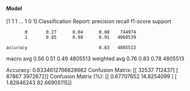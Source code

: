 #### Model
[1 1 1 ... 1 0 1]
Classification Report:
              precision    recall  f1-score   support

           0       0.27      0.04      0.08    744974
           1       0.85      0.98      0.91   4060539

    accuracy                           0.83   4805513
   macro avg       0.56      0.51      0.49   4805513
weighted avg       0.76      0.83      0.78   4805513

Accuracy: 0.8334612766628662
Confusion Matrix:
[[  32537  712437]
 [  87867 3972672]]
Confusion Matrix (%):
[[ 0.67707652 14.8254099 ]
 [ 1.82846243 82.66905115]]
